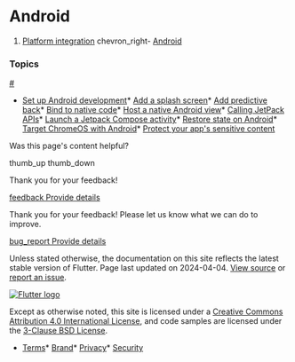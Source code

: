 Android
=======

1. [Platform integration](/platform-integration) chevron\_right- [Android](/platform-integration/android)

### Topics

[#](#topics)

* [Set up Android development](/platform-integration/android/setup)* [Add a splash screen](/platform-integration/android/splash-screen)* [Add predictive back](/platform-integration/android/predictive-back)* [Bind to native code](/platform-integration/android/c-interop)* [Host a native Android view](/platform-integration/android/platform-views)* [Calling JetPack APIs](/platform-integration/android/call-jetpack-apis)* [Launch a Jetpack Compose activity](/platform-integration/android/compose-activity)* [Restore state on Android](/platform-integration/android/restore-state-android)* [Target ChromeOS with Android](/platform-integration/android/chromeos)* [Protect your app's sensitive content](/platform-integration/android/sensitive-content)

Was this page's content helpful?

thumb\_up thumb\_down

Thank you for your feedback!

 [feedback Provide details](https://github.com/flutter/website/issues/new?template=1_page_issue.yml&&page-url=https://docs.flutter.dev/platform-integration/android/&page-source=https://github.com/flutter/website/tree/main/src/content/platform-integration/android/index.md)

Thank you for your feedback! Please let us know what we can do to improve.

 [bug\_report Provide details](https://github.com/flutter/website/issues/new?template=1_page_issue.yml&&page-url=https://docs.flutter.dev/platform-integration/android/&page-source=https://github.com/flutter/website/tree/main/src/content/platform-integration/android/index.md)

Unless stated otherwise, the documentation on this site reflects the latest stable version of Flutter. Page last updated on 2024-04-04. [View source](https://github.com/flutter/website/tree/main/src/content/platform-integration/android/index.md) or [report an issue](https://github.com/flutter/website/issues/new?template=1_page_issue.yml&&page-url=https://docs.flutter.dev/platform-integration/android/&page-source=https://github.com/flutter/website/tree/main/src/content/platform-integration/android/index.md "Report an issue with this page").

[![Flutter logo](/assets/images/branding/flutter/logo+text/horizontal/white.svg)](https://flutter.dev)

Except as otherwise noted, this site is licensed under a [Creative Commons Attribution 4.0 International License](https://creativecommons.org/licenses/by/4.0/), and code samples are licensed under the [3-Clause BSD License](https://opensource.org/licenses/BSD-3-Clause).

* [Terms](/tos "Terms of use")* [Brand](/brand "Brand usage guidelines")* [Privacy](https://policies.google.com/privacy "Privacy policy")* [Security](/security "Security philosophy and practices")

   